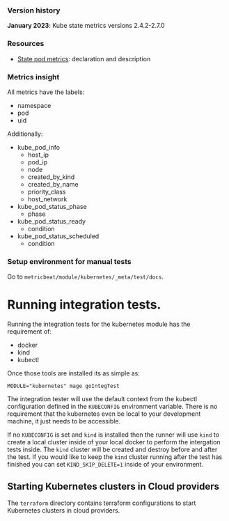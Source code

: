 ### Version history

**January 2023**: Kube state metrics versions 2.4.2-2.7.0

### Resources

- [State pod metrics](https://github.com/kubernetes/kube-state-metrics/blob/main/internal/store/pod.go):
declaration and description

### Metrics insight

All metrics have the labels:
- namespace
- pod
- uid

Additionally:
- kube_pod_info
  - host_ip
  - pod_ip
  - node
  - created_by_kind
  - created_by_name
  - priority_class
  - host_network
- kube_pod_status_phase
  - phase
- kube_pod_status_ready
  - condition
- kube_pod_status_scheduled
  - condition


### Setup environment for manual tests
Go to `metricbeat/module/kubernetes/_meta/test/docs`.

# Running integration tests.


Running the integration tests for the kubernetes module has the requirement of:

* docker
* kind
* kubectl

Once those tools are installed its as simple as:

```
MODULE="kubernetes" mage goIntegTest
```

The integration tester will use the default context from the kubectl configuration defined
in the `KUBECONFIG` environment variable. There is no requirement that the kubernetes even
be local to your development machine, it just needs to be accessible.

If no `KUBECONFIG` is set and `kind` is installed then the runner will use `kind` to create
a local cluster inside of your local docker to perform the intergation tests inside. The
`kind` cluster will be created and destroy before and after the test. If you would like to
keep the `kind` cluster running after the test has finished you can set `KIND_SKIP_DELETE=1`
inside of your environment.


## Starting Kubernetes clusters in Cloud providers

The `terraform` directory contains terraform configurations to start Kubernetes
clusters in cloud providers.
